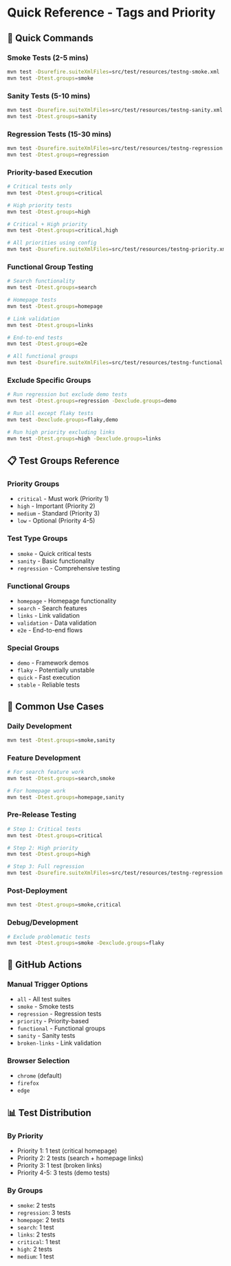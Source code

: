 # Quick Reference - Tags and Priority

## 🚀 Quick Commands

### **Smoke Tests (2-5 mins)**
```bash
mvn test -Dsurefire.suiteXmlFiles=src/test/resources/testng-smoke.xml
mvn test -Dtest.groups=smoke
```

### **Sanity Tests (5-10 mins)**
```bash
mvn test -Dsurefire.suiteXmlFiles=src/test/resources/testng-sanity.xml
mvn test -Dtest.groups=sanity
```

### **Regression Tests (15-30 mins)**
```bash
mvn test -Dsurefire.suiteXmlFiles=src/test/resources/testng-regression.xml
mvn test -Dtest.groups=regression
```

### **Priority-based Execution**
```bash
# Critical tests only
mvn test -Dtest.groups=critical

# High priority tests
mvn test -Dtest.groups=high

# Critical + High priority
mvn test -Dtest.groups=critical,high

# All priorities using config
mvn test -Dsurefire.suiteXmlFiles=src/test/resources/testng-priority.xml
```

### **Functional Group Testing**
```bash
# Search functionality
mvn test -Dtest.groups=search

# Homepage tests
mvn test -Dtest.groups=homepage

# Link validation
mvn test -Dtest.groups=links

# End-to-end tests
mvn test -Dtest.groups=e2e

# All functional groups
mvn test -Dsurefire.suiteXmlFiles=src/test/resources/testng-functional.xml
```

### **Exclude Specific Groups**
```bash
# Run regression but exclude demo tests
mvn test -Dtest.groups=regression -Dexclude.groups=demo

# Run all except flaky tests
mvn test -Dexclude.groups=flaky,demo

# Run high priority excluding links
mvn test -Dtest.groups=high -Dexclude.groups=links
```

## 📋 Test Groups Reference

### **Priority Groups**
- `critical` - Must work (Priority 1)
- `high` - Important (Priority 2)
- `medium` - Standard (Priority 3)
- `low` - Optional (Priority 4-5)

### **Test Type Groups**
- `smoke` - Quick critical tests
- `sanity` - Basic functionality
- `regression` - Comprehensive testing

### **Functional Groups**
- `homepage` - Homepage functionality
- `search` - Search features
- `links` - Link validation
- `validation` - Data validation
- `e2e` - End-to-end flows

### **Special Groups**
- `demo` - Framework demos
- `flaky` - Potentially unstable
- `quick` - Fast execution
- `stable` - Reliable tests

## 🎯 Common Use Cases

### **Daily Development**
```bash
mvn test -Dtest.groups=smoke,sanity
```

### **Feature Development**
```bash
# For search feature work
mvn test -Dtest.groups=search,smoke

# For homepage work
mvn test -Dtest.groups=homepage,sanity
```

### **Pre-Release Testing**
```bash
# Step 1: Critical tests
mvn test -Dtest.groups=critical

# Step 2: High priority
mvn test -Dtest.groups=high

# Step 3: Full regression
mvn test -Dsurefire.suiteXmlFiles=src/test/resources/testng-regression.xml
```

### **Post-Deployment**
```bash
mvn test -Dtest.groups=smoke,critical
```

### **Debug/Development**
```bash
# Exclude problematic tests
mvn test -Dtest.groups=smoke -Dexclude.groups=flaky
```

## 🔧 GitHub Actions

### **Manual Trigger Options**
- `all` - All test suites
- `smoke` - Smoke tests
- `regression` - Regression tests
- `priority` - Priority-based
- `functional` - Functional groups
- `sanity` - Sanity tests
- `broken-links` - Link validation

### **Browser Selection**
- `chrome` (default)
- `firefox`
- `edge`

## 📊 Test Distribution

### **By Priority**
- Priority 1: 1 test (critical homepage)
- Priority 2: 2 tests (search + homepage links)
- Priority 3: 1 test (broken links)
- Priority 4-5: 3 tests (demo tests)

### **By Groups**
- `smoke`: 2 tests
- `regression`: 3 tests
- `homepage`: 2 tests
- `search`: 1 test
- `links`: 2 tests
- `critical`: 1 test
- `high`: 2 tests
- `medium`: 1 test
